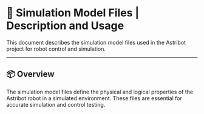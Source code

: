 # 🤖 **Simulation Model Files** | Description and Usage

This document describes the simulation model files used in the Astribot project for robot control and simulation.

---

## 📦 Overview

The simulation model files define the physical and logical properties of the Astribot robot in a simulated environment. These files are essential for accurate simulation and control testing.